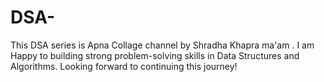 # DSA-
This  DSA series is Apna Collage channel by Shradha Khapra ma'am . I am Happy to building strong problem-solving skills in Data Structures and Algorithms. Looking forward to continuing this journey!

